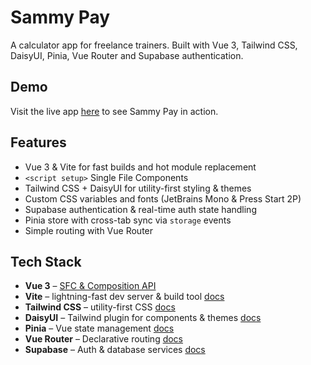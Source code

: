 # Sammy Pay

A calculator app for freelance trainers. Built with Vue 3, Tailwind CSS, DaisyUI, Pinia, Vue Router and Supabase authentication.

## Demo

Visit the live app [here](https://sammy-pay.vercel.app) to see Sammy Pay in action.

## Features

- Vue 3 & Vite for fast builds and hot module replacement
- `<script setup>` Single File Components
- Tailwind CSS + DaisyUI for utility-first styling & themes
- Custom CSS variables and fonts (JetBrains Mono & Press Start 2P)
- Supabase authentication & real-time auth state handling
- Pinia store with cross-tab sync via `storage` events
- Simple routing with Vue Router

## Tech Stack

- **Vue 3** – [SFC & Composition API](https://v3.vuejs.org/)
- **Vite** – lightning-fast dev server & build tool [docs](https://vitejs.dev/)
- **Tailwind CSS** – utility-first CSS [docs](https://tailwindcss.com/)
- **DaisyUI** – Tailwind plugin for components & themes [docs](https://daisyui.com/)
- **Pinia** – Vue state management [docs](https://pinia.vuejs.org/)
- **Vue Router** – Declarative routing [docs](https://router.vuejs.org/)
- **Supabase** – Auth & database services [docs](https://supabase.com/)
